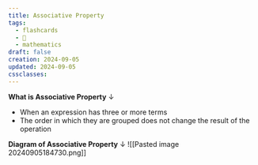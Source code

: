 ```yaml
---
title: Associative Property
tags:
  - flashcards
  - 🌱
  - mathematics
draft: false
creation: 2024-09-05
updated: 2024-09-05
cssclasses: 
---
```

**What is Associative Property**
↓
- When an expression has three or more terms
- The order in which they are grouped does not change the result of the operation
<!--SR:!2025-01-19,75,290-->

**Diagram of Associative Property**
↓
![[Pasted image 20240905184730.png]]
<!--SR:!2024-12-28,64,288-->

